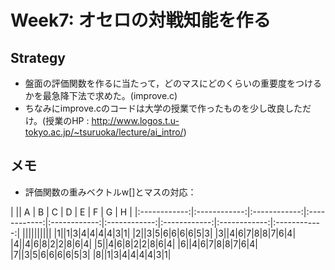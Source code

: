 # Week7: オセロの対戦知能を作る

## Strategy

* 盤面の評価関数を作るに当たって，どのマスにどのくらいの重要度をつけるかを最急降下法で求めた。(improve.c)
* ちなみにimprove.cのコードは大学の授業で作ったものを少し改良しただけ。(授業のHP : <http://www.logos.t.u-tokyo.ac.jp/~tsuruoka/lecture/ai_intro/>)

## メモ

* 評価関数の重みベクトルw[]とマスの対応：

| || A | B | C | D | E | F | G | H |
|:------------:|:------------:|:------------:|:------------:|:------------:|:------------:|:------------:|:------------:|:------------:|
||||||||||
|1||1|3|4|4|4|4|3|1|
|2||3|5|6|6|6|6|5|3|
|3||4|6|7|8|8|7|6|4|
|4||4|6|8|2|2|8|6|4|
|5||4|6|8|2|2|8|6|4|
|6||4|6|7|8|8|7|6|4|
|7||3|5|6|6|6|6|5|3|
|8||1|3|4|4|4|4|3|1|

